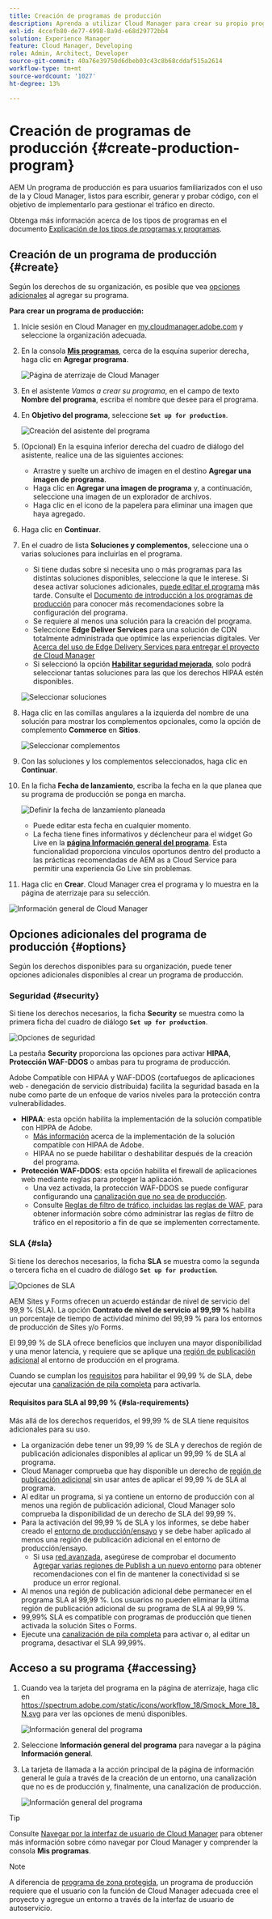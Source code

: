 ```yaml
---
title: Creación de programas de producción
description: Aprenda a utilizar Cloud Manager para crear su propio programa de producción y alojar tráfico en directo.
exl-id: 4ccefb80-de77-4998-8a9d-e68d29772bb4
solution: Experience Manager
feature: Cloud Manager, Developing
role: Admin, Architect, Developer
source-git-commit: 40a76e39750d6dbeb03c43c8b68cddaf515a2614
workflow-type: tm+mt
source-wordcount: '1027'
ht-degree: 13%

---
```



# Creación de programas de producción {#create-production-program}

AEM Un programa de producción es para usuarios familiarizados con el uso de la y Cloud Manager, listos para escribir, generar y probar código, con el objetivo de implementarlo para gestionar el tráfico en directo.

Obtenga más información acerca de los tipos de programas en el documento [Explicación de los tipos de programas y programas](program-types.md).

## Creación de un programa de producción {#create}

Según los derechos de su organización, es posible que vea [opciones adicionales](#options) al agregar su programa.

**Para crear un programa de producción:**

1. Inicie sesión en Cloud Manager en [my.cloudmanager.adobe.com](https://my.cloudmanager.adobe.com/) y seleccione la organización adecuada.

1. En la consola **[Mis programas](/help/implementing/cloud-manager/navigation.md#my-programs)**, cerca de la esquina superior derecha, haga clic en **Agregar programa**.

   ![Página de aterrizaje de Cloud Manager](assets/log-in.png)

1. En el asistente *Vamos a crear su programa*, en el campo de texto **Nombre del programa**, escriba el nombre que desee para el programa.

1. En **Objetivo del programa**, seleccione **`Set up for production`**.

   ![Creación del asistente del programa](assets/create-production-program.png)

1. (Opcional) En la esquina inferior derecha del cuadro de diálogo del asistente, realice una de las siguientes acciones:

   * Arrastre y suelte un archivo de imagen en el destino **Agregar una imagen de programa**.
   * Haga clic en **Agregar una imagen de programa** y, a continuación, seleccione una imagen de un explorador de archivos.
   * Haga clic en el icono de la papelera para eliminar una imagen que haya agregado.

1. Haga clic en **Continuar**.

1. En el cuadro de lista **Soluciones y complementos**, seleccione una o varias soluciones para incluirlas en el programa.

   * Si tiene dudas sobre si necesita uno o más programas para las distintas soluciones disponibles, seleccione la que le interese. Si desea activar soluciones adicionales, [puede editar el programa](/help/implementing/cloud-manager/getting-access-to-aem-in-cloud/editing-programs.md) más tarde. Consulte el [Documento de introducción a los programas de producción](/help/implementing/cloud-manager/getting-access-to-aem-in-cloud/introduction-production-programs.md) para conocer más recomendaciones sobre la configuración del programa.
   * Se requiere al menos una solución para la creación del programa.
   * Seleccione **Edge Deliver Services** para una solución de CDN totalmente administrada que optimice las experiencias digitales. Ver [Acerca del uso de Edge Delivery Services para entregar el proyecto de Cloud Manager](#edge-overview)
   * Si seleccionó la opción **[Habilitar seguridad mejorada](#security)**, solo podrá seleccionar tantas soluciones para las que los derechos HIPAA estén disponibles.

   ![Seleccionar soluciones](/help/implementing/cloud-manager/assets/add-production-program-with-edge.png)

1. Haga clic en las comillas angulares a la izquierda del nombre de una solución para mostrar los complementos opcionales, como la opción de complemento **Commerce** en **Sitios**.

   ![Seleccionar complementos](assets/setup-prod-commerce.png)

1. Con las soluciones y los complementos seleccionados, haga clic en **Continuar**.

1. En la ficha **Fecha de lanzamiento**, escriba la fecha en la que planea que su programa de producción se ponga en marcha.

   ![Definir la fecha de lanzamiento planeada](assets/set-up-go-live.png)

   * Puede editar esta fecha en cualquier momento.
   * La fecha tiene fines informativos y déclencheur para el widget Go Live en la [**página Información general del programa**](/help/implementing/cloud-manager/getting-access-to-aem-in-cloud/editing-programs.md#program-overview). Esta funcionalidad proporciona vínculos oportunos dentro del producto a las prácticas recomendadas de AEM as a Cloud Service para permitir una experiencia Go Live sin problemas.

1. Haga clic en **Crear**. Cloud Manager crea el programa y lo muestra en la página de aterrizaje para su selección.

![Información general de Cloud Manager](assets/navigate-cm.png)

## Opciones adicionales del programa de producción {#options}

Según los derechos disponibles para su organización, puede tener opciones adicionales disponibles al crear un programa de producción.

### Seguridad {#security}

Si tiene los derechos necesarios, la ficha **Security** se muestra como la primera ficha del cuadro de diálogo **`Set up for production`**.

![Opciones de seguridad](assets/create-production-program-security.png)

La pestaña **Security** proporciona las opciones para activar **HIPAA**, **Protección WAF-DDOS** o ambas para tu programa de producción.

Adobe Compatible con HIPAA y WAF-DDOS (cortafuegos de aplicaciones web - denegación de servicio distribuida) facilita la seguridad basada en la nube como parte de un enfoque de varios niveles para la protección contra vulnerabilidades.

* **HIPAA**: esta opción habilita la implementación de la solución compatible con HIPPA de Adobe.
   * [Más información](https://www.adobe.com/trust/compliance/hipaa-ready.html) acerca de la implementación de la solución compatible con HIPAA de Adobe.
   * HIPAA no se puede habilitar o deshabilitar después de la creación del programa.
* **Protección WAF-DDOS**: esta opción habilita el firewall de aplicaciones web mediante reglas para proteger la aplicación.
   * Una vez activada, la protección WAF-DDOS se puede configurar configurando una [canalización que no sea de producción](/help/implementing/cloud-manager/configuring-pipelines/configuring-non-production-pipelines.md).
   * Consulte [Reglas de filtro de tráfico, incluidas las reglas de WAF](/help/security/traffic-filter-rules-including-waf.md), para obtener información sobre cómo administrar las reglas de filtro de tráfico en el repositorio a fin de que se implementen correctamente.

### SLA {#sla}

Si tiene los derechos necesarios, la ficha **SLA** se muestra como la segunda o tercera ficha en el cuadro de diálogo **`Set up for production`**.

![Opciones de SLA](assets/create-production-program-sla.png)

AEM Sites y Forms ofrecen un acuerdo estándar de nivel de servicio del 99,9 % (SLA). La opción **Contrato de nivel de servicio al 99,99 %** habilita un porcentaje de tiempo de actividad mínimo del 99,99 % para los entornos de producción de Sites y/o Forms.

El 99,99 % de SLA ofrece beneficios que incluyen una mayor disponibilidad y una menor latencia, y requiere que se aplique una [región de publicación adicional](/help/implementing/cloud-manager/manage-environments.md#multiple-regions) al entorno de producción en el programa.

Cuando se cumplan los [requisitos](#sla-requirements) para habilitar el 99,99 % de SLA, debe ejecutar una [canalización de pila completa](/help/implementing/cloud-manager/configuring-pipelines/configuring-production-pipelines.md) para activarla.

#### Requisitos para SLA al 99,99 % {#sla-requirements}

Más allá de los derechos requeridos, el 99,99 % de SLA tiene requisitos adicionales para su uso.

* La organización debe tener un 99,99 % de SLA y derechos de región de publicación adicionales disponibles al aplicar un 99,99 % de SLA al programa.
* Cloud Manager comprueba que hay disponible un derecho de [región de publicación adicional](/help/implementing/cloud-manager/manage-environments.md#multiple-regions) sin usar antes de aplicar el 99,99 % de SLA al programa.
* Al editar un programa, si ya contiene un entorno de producción con al menos una región de publicación adicional, Cloud Manager solo comprueba la disponibilidad de un derecho de SLA del 99,99 %.
* Para la activación del 99,99 % de SLA y los informes, se debe haber creado el [entorno de producción/ensayo](/help/implementing/cloud-manager/manage-environments.md#adding-environments) y se debe haber aplicado al menos una región de publicación adicional en el entorno de producción/ensayo.
   * Si usa [red avanzada](/help/security/configuring-advanced-networking.md), asegúrese de comprobar el documento [Agregar varias regiones de Publish a un nuevo entorno](/help/implementing/cloud-manager/manage-environments.md#adding-regions) para obtener recomendaciones con el fin de mantener la conectividad si se produce un error regional.
* Al menos una región de publicación adicional debe permanecer en el programa SLA al 99,99 %. Los usuarios no pueden eliminar la última región de publicación adicional de su programa de SLA al 99,99 %.
* 99,99% SLA es compatible con programas de producción que tienen activada la solución Sites o Forms.
* Ejecute una [canalización de pila completa](/help/implementing/cloud-manager/configuring-pipelines/configuring-production-pipelines.md) para activar o, al editar un programa, desactivar el SLA 99,99%.

## Acceso a su programa {#accessing}

1. Cuando vea la tarjeta del programa en la página de aterrizaje, haga clic en https://spectrum.adobe.com/static/icons/workflow_18/Smock_More_18_N.svg para ver las opciones de menú disponibles.

   ![Información general del programa](assets/program-overview.png)

1. Seleccione **Información general del programa** para navegar a la página **Información general**.

1. La tarjeta de llamada a la acción principal de la página de información general le guía a través de la creación de un entorno, una canalización que no es de producción y, finalmente, una canalización de producción.

   ![Información general del programa](assets/set-up-prod5.png)

>[!TIP]
>
>Consulte [Navegar por la interfaz de usuario de Cloud Manager](/help/implementing/cloud-manager/navigation.md) para obtener más información sobre cómo navegar por Cloud Manager y comprender la consola **Mis programas**.

>[!NOTE]
>
>A diferencia de [programa de zona protegida](introduction-sandbox-programs.md#auto-creation), un programa de producción requiere que el usuario con la función de Cloud Manager adecuada cree el proyecto y agregue un entorno a través de la interfaz de usuario de autoservicio.


